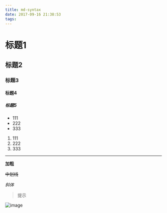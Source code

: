 ```yaml
---
title: md-syntax
date: 2017-09-16 21:38:53
tags:
---
```


# 标题1
## 标题2
### 标题3
#### 标题4
##### 标题5

- 111
- 222
- 333

1. 111
2. 222
3. 333

---

**加粗**

~~中划线~~

*斜体*

> 提示

![image](http://oifogbmox.bkt.clouddn.com/1.png)
